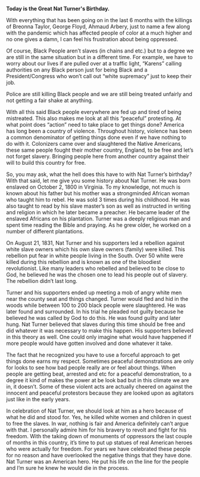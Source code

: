 **Today is the Great Nat Turner's Birthday.**

With everything that has been going on in the last 6 months with the killings of Breonna Taylor, George Floyd, Ahmaud Arbery, just to name a few along with the pandemic which has affected people of color at a much higher and no one gives a damn, I can feel his frustration about being oppressed.  

Of course, Black People aren’t slaves (in chains and etc.) but to a degree we are still in the same situation but in a different time. For example, we have to worry about our lives if are pulled over at a traffic light, “Karens” calling authorities on any Black person just for being Black and a President/Congress who won’t call out “white supremacy” just to keep their job.  

Police are still killing Black people and we are still being treated unfairly and not getting a fair shake at anything.  

With all this said Black people everywhere are fed up and tired of being mistreated.  This also makes me look at all this “peaceful” protesting.  At what point does “action” need to take place to get things done? America has long been a country of violence.  Throughout history, violence has been a common denominator of getting things done even if we have nothing to do with it.  Colonizers came over and slaughtered the Native Americans, these same people fought their mother country, England, to be free and let’s not forget slavery. Bringing people here from another country against their will to build this country for free.  

So, you may ask, what the hell does this have to with Nat Turner’s birthday?  With that said, let me give you some history about Nat Turner. He was born enslaved on October 2, 1800 in Virginia. To my knowledge, not much is known about his father but his mother was a strongminded African woman who taught him to rebel.  He was sold 3 times during his childhood.  He was also taught to read by his slave master’s son as well as instructed in writing and religion in which he later became a preacher.  He became leader of the enslaved Africans on his plantation.  Turner was a deeply religious man and spent time reading the Bible and praying. As he grew older, he worked on a number of different plantations.

 On August 21, 1831, Nat Turner and his supporters led a rebellion against white slave owners which his own slave owners (family) were killed.  This rebellion put fear in white people living in the South. Over 50 white were killed during this rebellion and is known as one of the bloodiest revolutionist.  Like many leaders who rebelled and believed to be close to God, he believed he was the chosen one to lead his people out of slavery.  The rebellion didn’t last long.  

 Turner and his supporters ended up meeting a mob of angry white men near the county seat and things changed.  Turner would fled and hid in the woods while between 100 to 200 black people were slaughtered.  He was later found and surrounded.  In his trial he pleaded not guilty because he believed he was called by God to do this.   He was found guilty and later hung. Nat Turner believed that slaves during this time should be free and did whatever it was necessary to make this happen.  His supporters believed in this theory as well. One could only imagine what would have happened if more people would have gotten involved and done whatever it take. 

 The fact that he recognized you have to use a forceful approach to get things done earns my respect. Sometimes peaceful demonstrations are only for looks to see how bad people really are or feel about things.  When people are getting beat, arrested and etc for a peaceful demonstration, to a degree it kind of makes the power at be look bad but in this climate we are in, it doesn’t.  Some of these violent acts are actually cheered on against the innocent and peaceful protestors because they are looked upon as agitators just like in the early years.  

In celebration of Nat Turner, we should look at him as a hero because of what he did and stood for. Yes, he killed white women and children in quest to free the slaves. In war, nothing is fair and America definitely can’t argue with that.  I personally admire him for his bravery to revolt and fight for his freedom. With the taking down of monuments of oppressors the last couple of months in this country, it’s time to put up statues of real American heroes who were actually for freedom.  For years we have celebrated these people for no reason and have overlooked the negative things that they have done. Nat Turner was an American hero.  He put his life on the line for the people and I’m sure he knew he would die in the process.  


